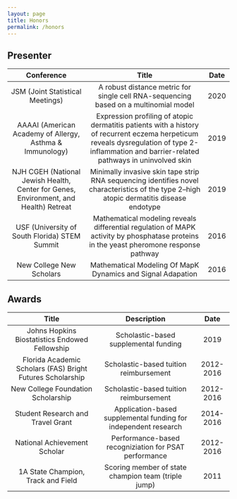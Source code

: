 ```yaml
---
layout: page
title: Honors
permalink: /honors
---
```


## Presenter

| Conference | Title | Date |
| :----: | :------: | :--: |
| JSM (Joint Statistical Meetings) | A robust distance metric for single cell RNA-sequencing based on a multinomial model | 2020 |
| AAAAI (American Academy of Allergy, Asthma & Immunology) | Expression profiling of atopic dermatitis patients with a history of recurrent eczema herpeticum reveals dysregulation of type 2-inflammation and barrier-related pathways in uninvolved skin | 2019 |
| NJH CGEH (National Jewish Health, Center for Genes, Environment, and Health) Retreat | Minimally invasive skin tape strip RNA sequencing identifies novel characteristics of the type 2–high atopic dermatitis disease endotype | 2019 |
| USF (University of South Florida) STEM Summit | Mathematical modeling reveals differential regulation of MAPK activity by phosphatase proteins in the yeast pheromone response pathway | 2016 |
| New College New Scholars | Mathematical Modeling Of MapK Dynamics and Signal Adapation | 2016 |


## Awards

| Title | Description | Date |
| :-----: | :-----: | :--: |
| Johns Hopkins Biostatistics Endowed Fellowship | Scholastic-based supplemental funding | 2019 |
| Florida Academic Scholars (FAS) Bright Futures Scholarship | Scholastic-based tuition reimbursement | 2012-2016 |
| New College Foundation Scholarship | Scholastic-based tuition reimbursement | 2012-2016 |
| Student Research and Travel Grant | Application-based supplemental funding for independent research | 2014-2016 |
| National Achievement Scholar | Performance-based recogniziation for PSAT performance | 2012-2016 |
| 1A State Champion, Track and Field | Scoring member of state champion team (triple jump) | 2011 |

